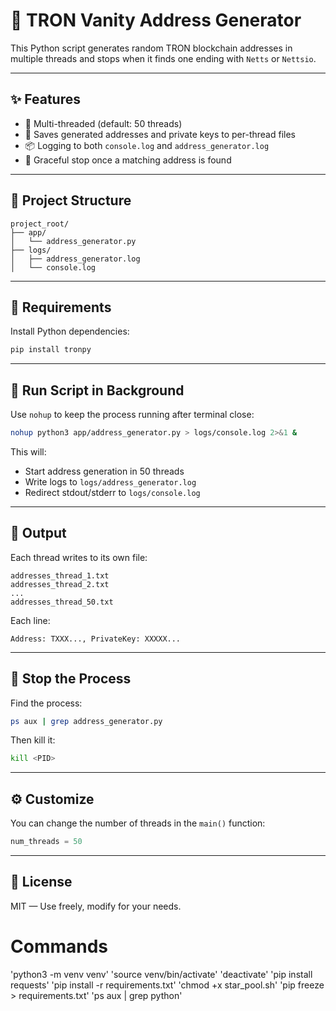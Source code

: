 # 🧪 TRON Vanity Address Generator

This Python script generates random TRON blockchain addresses in multiple threads and stops when it finds one ending with `Netts` or `Nettsio`.

---

## ✨ Features

- 🔁 Multi-threaded (default: 50 threads)
- 📝 Saves generated addresses and private keys to per-thread files
- 📦 Logging to both `console.log` and `address_generator.log`
- 🛑 Graceful stop once a matching address is found

---

## 📁 Project Structure

```
project_root/
├── app/
│   └── address_generator.py
├── logs/
│   ├── address_generator.log
│   └── console.log
```

---

## 🧰 Requirements

Install Python dependencies:

```bash
pip install tronpy
```

---

## 🚀 Run Script in Background

Use `nohup` to keep the process running after terminal close:

```bash
nohup python3 app/address_generator.py > logs/console.log 2>&1 &
```

This will:

- Start address generation in 50 threads
- Write logs to `logs/address_generator.log`
- Redirect stdout/stderr to `logs/console.log`

---

## 📄 Output

Each thread writes to its own file:

```
addresses_thread_1.txt
addresses_thread_2.txt
...
addresses_thread_50.txt
```

Each line:

```
Address: TXXX..., PrivateKey: XXXXX...
```

---

## 🛑 Stop the Process

Find the process:

```bash
ps aux | grep address_generator.py
```

Then kill it:

```bash
kill <PID>
```

---

## ⚙️ Customize

You can change the number of threads in the `main()` function:

```python
num_threads = 50
```

---

## 📜 License

MIT — Use freely, modify for your needs.

# Commands

'python3 -m venv venv'
'source venv/bin/activate'
'deactivate'
'pip install requests'
'pip install -r requirements.txt'
'chmod +x star_pool.sh'
'pip freeze > requirements.txt'
'ps aux | grep python'
